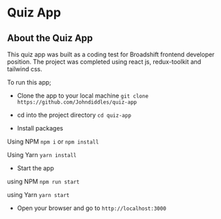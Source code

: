 # Quiz App

## About the Quiz App

This quiz app was built as a coding test for Broadshift frontend developer position. The project was completed using react js, redux-toolkit and tailwind css.

To run this app;

- Clone the app to your local machine
  `git clone https://github.com/Johndiddles/quiz-app`

- cd into the project directory
  `cd quiz-app`

- Install packages

Using NPM
`npm i` or `npm install`

Using Yarn
`yarn install`

- Start the app

using NPM
`npm run start`

using Yarn
`yarn start`

- Open your browser and go to `http://localhost:3000`
